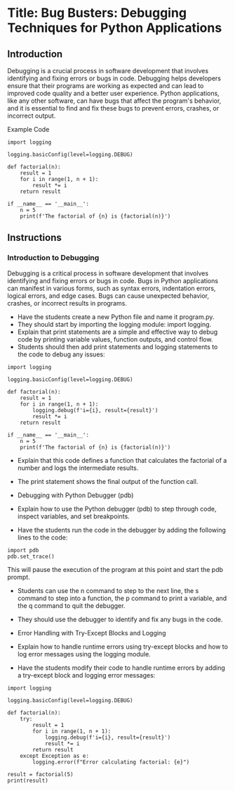 # Title: Bug Busters: Debugging Techniques for Python Applications

## Introduction

Debugging is a crucial process in software development that involves identifying and fixing errors or bugs in code. Debugging helps developers ensure that their programs are working as expected and can lead to improved code quality and a better user experience. Python applications, like any other software, can have bugs that affect the program's behavior, and it is essential to find and fix these bugs to prevent errors, crashes, or incorrect output.

Example Code

```
import logging

logging.basicConfig(level=logging.DEBUG)

def factorial(n):
    result = 1
    for i in range(1, n + 1):
        result *= i
    return result

if __name__ == '__main__':
    n = 5
    print(f'The factorial of {n} is {factorial(n)}')
```

## Instructions

### Introduction to Debugging

Debugging is a critical process in software development that involves identifying and fixing errors or bugs in code. Bugs in Python applications can manifest in various forms, such as syntax errors, indentation errors, logical errors, and edge cases. Bugs can cause unexpected behavior, crashes, or incorrect results in programs.

- Have the students create a new Python file and name it program.py.
- They should start by importing the logging module: import logging.
- Explain that print statements are a simple and effective way to debug code by printing variable values, function outputs, and control flow.
- Students should then add print statements and logging statements to the code to debug any issues:

```
import logging

logging.basicConfig(level=logging.DEBUG)

def factorial(n):
    result = 1
    for i in range(1, n + 1):
        logging.debug(f'i={i}, result={result}')
        result *= i
    return result

if __name__ == '__main__':
    n = 5
    print(f'The factorial of {n} is {factorial(n)}')
```

- Explain that this code defines a function that calculates the factorial of a number and logs the intermediate results.
- The print statement shows the final output of the function call.
- Debugging with Python Debugger (pdb)

- Explain how to use the Python debugger (pdb) to step through code, inspect variables, and set breakpoints.
- Have the students run the code in the debugger by adding the following lines to the code:

```
import pdb
pdb.set_trace()
```

This will pause the execution of the program at this point and start the pdb prompt.

- Students can use the n command to step to the next line, the s command to step into a function, the p command to print a variable, and the q command to quit the debugger.
- They should use the debugger to identify and fix any bugs in the code.
- Error Handling with Try-Except Blocks and Logging

- Explain how to handle runtime errors using try-except blocks and how to log error messages using the logging module.
- Have the students modify their code to handle runtime errors by adding a try-except block and logging error messages:
```
import logging

logging.basicConfig(level=logging.DEBUG)

def factorial(n):
    try:
        result = 1
        for i in range(1, n + 1):
            logging.debug(f'i={i}, result={result}')
            result *= i
        return result
    except Exception as e:
        logging.error(f"Error calculating factorial: {e}")

result = factorial(5)
print(result)
```
